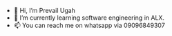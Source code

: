 - 👋 Hi, I’m Prevail Ugah
- 🌱 I’m currently learning software engineering in ALX.
- 📫 You can reach me on whatsapp via 09096849307

<!---
PrevailUgah/PrevailUgah is a ✨ special ✨ repository because its `README.md` (this file) appears on your GitHub profile.
You can click the Preview link to take a look at your changes.
--->
